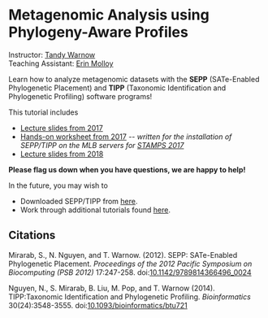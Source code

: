 Metagenomic Analysis using Phylogeny-Aware Profiles
===================================================

Instructor: [Tandy Warnow](http://tandy.cs.illinois.edu)  
Teaching Assistant: [Erin Molloy](http://emolloy2.web.engr.illinois.edu)   

Learn how to analyze metagenomic datasets with the **SEPP** (SATe-Enabled Phylogenetic Placement) and **TIPP** (Taxonomic Identification and Phylogenetic Profiling) software programs!

This tutorial includes
+ [Lecture slides from 2017](http://tandy.cs.illinois.edu/stamps-warnow.pdf)
+ [Hands-on worksheet from 2017](tutorial.md) *-- written for the installation of SEPP/TIPP on the MLB servers for [STAMPS 2017](https://stamps.mbl.edu/index.php/Schedule)*
+ [Lecture slides from 2018](http://tandy.cs.illinois.edu/stamps-warnow-2018.pdf)

**Please flag us down when you have questions, we are happy to help!**

In the future, you may wish to
+ Downloaded SEPP/TIPP from [here](https://github.com/smirarab/sepp).
+ Work through additional tutorials found [here](https://github.com/smirarab/sepp/tree/master/tutorial).

Citations
---------
Mirarab, S., N. Nguyen, and T. Warnow. (2012). SEPP: SATe-Enabled Phylogenetic Placement. *Proceedings of the 2012 Pacific Symposium on Biocomputing (PSB 2012)* 17:247-258. doi:[10.1142/9789814366496_0024](http://www.worldscientific.com/doi/abs/10.1142/9789814366496_0024)

Nguyen, N., S. Mirarab, B. Liu, M. Pop, and T. Warnow (2014). TIPP:Taxonomic Identification and Phylogenetic Profiling. *Bioinformatics* 30(24):3548-3555. doi:[10.1093/bioinformatics/btu721](https://academic.oup.com/bioinformatics/article-lookup/doi/10.1093/bioinformatics/btu721)
